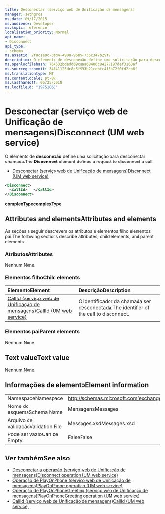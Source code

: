 ```yaml
---
title: Desconectar (serviço web de Unificação de mensagens)
manager: sethgros
ms.date: 09/17/2015
ms.audience: Developer
ms.topic: reference
localization_priority: Normal
api_name:
- Disconnect
api_type:
- schema
ms.assetid: 2f8c1e8c-3bd4-4988-96b9-735c347b29f7
description: O elemento de desconexão define uma solicitação para desconectar chamada.
ms.openlocfilehash: 764532bdadd69caaa68406c84277197def3160af
ms.sourcegitcommit: 34041125dc8c5f993b21cebfc4f8b72f0fd2cb6f
ms.translationtype: MT
ms.contentlocale: pt-BR
ms.lasthandoff: 06/25/2018
ms.locfileid: "19751861"
---
```

# <a name="disconnect-um-web-service"></a><span data-ttu-id="f298e-103">Desconectar (serviço web de Unificação de mensagens)</span><span class="sxs-lookup"><span data-stu-id="f298e-103">Disconnect (UM web service)</span></span>

<span data-ttu-id="f298e-104">O elemento de **desconexão** define uma solicitação para desconectar chamada.</span><span class="sxs-lookup"><span data-stu-id="f298e-104">The **Disconnect** element defines a request to disconnect a call.</span></span> 
  
- [<span data-ttu-id="f298e-105">Desconectar (serviço web de Unificação de mensagens)</span><span class="sxs-lookup"><span data-stu-id="f298e-105">Disconnect (UM web service)</span></span>](disconnect-um-web-service.md)
  
```xml
<Disconnect>
  <CallId>   </CallId>
</Disconnect>
```

 <span data-ttu-id="f298e-106">**complexType**</span><span class="sxs-lookup"><span data-stu-id="f298e-106">**complexType**</span></span>
## <a name="attributes-and-elements"></a><span data-ttu-id="f298e-107">Attributes and elements</span><span class="sxs-lookup"><span data-stu-id="f298e-107">Attributes and elements</span></span>

<span data-ttu-id="f298e-108">As seções a seguir descrevem os atributos e elementos filho elementos pai.</span><span class="sxs-lookup"><span data-stu-id="f298e-108">The following sections describe attributes, child elements, and parent elements.</span></span>
  
### <a name="attributes"></a><span data-ttu-id="f298e-109">Atributos</span><span class="sxs-lookup"><span data-stu-id="f298e-109">Attributes</span></span>

<span data-ttu-id="f298e-110">Nenhum.</span><span class="sxs-lookup"><span data-stu-id="f298e-110">None.</span></span>
  
### <a name="child-elements"></a><span data-ttu-id="f298e-111">Elementos filho</span><span class="sxs-lookup"><span data-stu-id="f298e-111">Child elements</span></span>

|<span data-ttu-id="f298e-112">**Elemento**</span><span class="sxs-lookup"><span data-stu-id="f298e-112">**Element**</span></span>|<span data-ttu-id="f298e-113">**Descrição**</span><span class="sxs-lookup"><span data-stu-id="f298e-113">**Description**</span></span>|
|:-----|:-----|
|[<span data-ttu-id="f298e-114">CallId (serviço web de Unificação de mensagens)</span><span class="sxs-lookup"><span data-stu-id="f298e-114">CallId (UM web service)</span></span>](callid-um-web-service.md) <br/> |<span data-ttu-id="f298e-115">O identificador da chamada ser desconectada.</span><span class="sxs-lookup"><span data-stu-id="f298e-115">The identifier of the call to disconnect.</span></span>  <br/> |
   
### <a name="parent-elements"></a><span data-ttu-id="f298e-116">Elementos pai</span><span class="sxs-lookup"><span data-stu-id="f298e-116">Parent elements</span></span>

<span data-ttu-id="f298e-117">Nenhum.</span><span class="sxs-lookup"><span data-stu-id="f298e-117">None.</span></span>
  
## <a name="text-value"></a><span data-ttu-id="f298e-118">Text value</span><span class="sxs-lookup"><span data-stu-id="f298e-118">Text value</span></span>

<span data-ttu-id="f298e-119">Nenhum.</span><span class="sxs-lookup"><span data-stu-id="f298e-119">None.</span></span>
  
## <a name="element-information"></a><span data-ttu-id="f298e-120">Informações de elemento</span><span class="sxs-lookup"><span data-stu-id="f298e-120">Element information</span></span>

|||
|:-----|:-----|
|<span data-ttu-id="f298e-121">Namespace</span><span class="sxs-lookup"><span data-stu-id="f298e-121">Namespace</span></span>  <br/> |http://schemas.microsoft.com/exchange/services/2006/messages  <br/> |
|<span data-ttu-id="f298e-122">Nome do esquema</span><span class="sxs-lookup"><span data-stu-id="f298e-122">Schema Name</span></span>  <br/> |<span data-ttu-id="f298e-123">Mensagens</span><span class="sxs-lookup"><span data-stu-id="f298e-123">Messages</span></span>  <br/> |
|<span data-ttu-id="f298e-124">Arquivo de validação</span><span class="sxs-lookup"><span data-stu-id="f298e-124">Validation File</span></span>  <br/> |<span data-ttu-id="f298e-125">Messages.xsd</span><span class="sxs-lookup"><span data-stu-id="f298e-125">Messages.xsd</span></span>  <br/> |
|<span data-ttu-id="f298e-126">Pode ser vazio</span><span class="sxs-lookup"><span data-stu-id="f298e-126">Can be Empty</span></span>  <br/> |<span data-ttu-id="f298e-127">False</span><span class="sxs-lookup"><span data-stu-id="f298e-127">False</span></span>  <br/> |
   
## <a name="see-also"></a><span data-ttu-id="f298e-128">Ver também</span><span class="sxs-lookup"><span data-stu-id="f298e-128">See also</span></span>

- [<span data-ttu-id="f298e-129">Desconectar a operação (serviço web de Unificação de mensagens)</span><span class="sxs-lookup"><span data-stu-id="f298e-129">Disconnect operation (UM web service)</span></span>](disconnect-operation-um-web-service.md)  
- [<span data-ttu-id="f298e-130">Operação de PlayOnPhone (serviço web de Unificação de mensagens)</span><span class="sxs-lookup"><span data-stu-id="f298e-130">PlayOnPhone operation (UM web service)</span></span>](playonphone-operation-um-web-service.md) 
- [<span data-ttu-id="f298e-131">Operação de PlayOnPhoneGreeting (serviço web de Unificação de mensagens)</span><span class="sxs-lookup"><span data-stu-id="f298e-131">PlayOnPhoneGreeting operation (UM web service)</span></span>](playonphonegreeting-operation-um-web-service.md)  
- [<span data-ttu-id="f298e-132">CallId (serviço web de Unificação de mensagens)</span><span class="sxs-lookup"><span data-stu-id="f298e-132">CallId (UM web service)</span></span>](callid-um-web-service.md)

